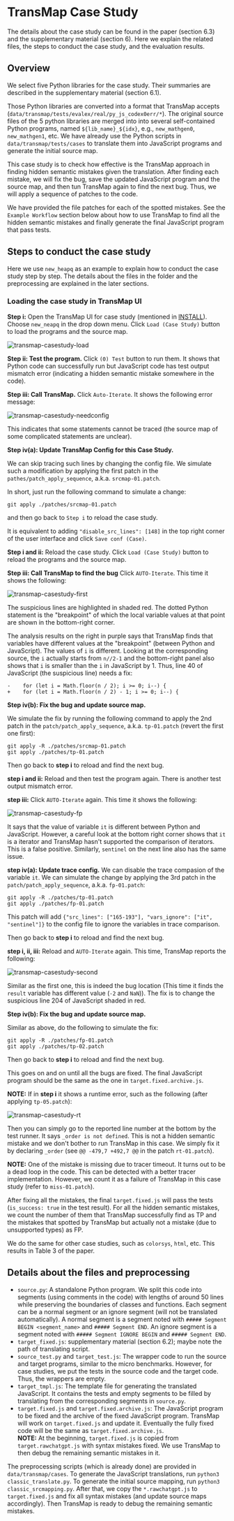 # TransMap Case Study

The details about the case study can be found in the paper (section 6.3) and the supplementary material (section 6). Here we explain the related files, the steps to conduct the case study, and the evaluation results.

## Overview

We select five Python libraries for the case study. Their summaries are described in the supplementary material (section 6.1).

Those Python libraries are converted into a format that TransMap accepts (`data/transmap/tests/evalex/real/py_js_codex0err/*`).  The original source files of the 5 python libraries are merged into into several self-contained Python programs, named `${lib_name}_${idx}`, e.g., `new_mathgen0`, `new_mathgen1`, etc. We have already use the Python scripts in `data/transmap/tests/cases` to translate them into JavaScript programs and generate the initial source map.

This case study is to check how effective is the TransMap approach in finding hidden semantic mistakes given the translation. After finding each mistake, we will fix the bug, save the updated JavaScript program and the source map, and then tun TransMap again to find the next bug. Thus, we will apply a sequence of patches to the code. 

We have provided the file patches for each of the spotted mistakes. See the `Example Workflow` section below about how to use TransMap to find all the hidden semantic mistakes and finally generate the final JavaScript program that pass tests.

## Steps to conduct the case study

Here we use `new_heapq` as an example to explain how to conduct the case study step by step. The details about the files in the folder and the preprocessing are explained in the later sections.

### Loading the case study in TransMap UI

**Step i:** Open the TransMap UI for case study (mentioned in [INSTALL](./INSTALL.md)). Choose `new_neapq` in the drop down menu. Click `Load (Case Study)` button to load the programs and the source map. 

![transmap-casestudy-load](./pics/transmap-casestudy-load.png)

**Step ii: Test the program.** Click `(0) Test` button to run them. It shows that Python code can successfully run but JavaScript code has test output  mismatch error (indicating a hidden semantic mistake somewhere in the code). 

**Step iii: Call TransMap.** Click `Auto-Iterate`. It shows the following error message:

![transmap-casestudy-needconfig](./pics/transmap-casestudy-needconfig.png)

This indicates that some statements cannot be traced (the source map of some complicated statements are unclear).

**Step iv(a): Update TransMap Config for this Case Study.**

We can skip tracing such lines by changing the config file. 
We simulate such a modification by applying the first patch in the `pathes/patch_apply_sequence`, a.k.a. `srcmap-01.patch`. 

In short, just run the following command to simulate a change:

```
git apply ./patches/srcmap-01.patch
```
and then go back to `Step i` to reload the case study.

It is equivalent to adding `"disable_src_lines": [148]` in the top right corner of the user interface and click `Save conf (Case)`. 


**Step i and ii:** Reload the case study. Click `Load (Case Study)` button to reload the programs and the source map.

**Step iii: Call TransMap to find the bug** Click `AUTO-Iterate`. This time it shows the following:

![transmap-casestudy-first](./pics/transmap-casestudy-first.png)

The suspicious lines are highlighted in shaded red. The dotted Python statement is the "breakpoint" of which the local variable values at that point are shown in the bottom-right corner. 

The analysis results on the right in purple says that TransMap finds that variables have different values at the "breakpoint" (between Python and JavaScript). The values of `i` is different. Looking at the corresponding source, the `i` actually starts from `n//2-1` and the bottom-right panel also shows that `i` is smaller than the `i` in JavaScript by 1. Thus, line 40 of JavaScript (the suspicious line) needs a fix:
```
-    for (let i = Math.floor(n / 2); i >= 0; i--) {
+    for (let i = Math.floor(n / 2) - 1; i >= 0; i--) {
```

**Step iv(b): Fix the bug and update source map.**

We simulate the fix by running the following command to apply the 2nd patch in the `patch/patch_apply_sequence`, a.k.a. `tp-01.patch` (revert the first one first):

```
git apply -R ./patches/srcmap-01.patch
git apply ./patches/tp-01.patch
```

Then go back to **step i** to reload and find the next bug.

**step i and ii:** Reload and then test the program again. There is another test output mismatch error. 

**step iii:** Click `AUTO-Iterate` again. This time it shows the following:

![transmap-casestudy-fp](./pics/transmap-casestudy-fp.png)

It says that the value of variable `it` is different between Python and JavaScript. However, a careful look at the bottom right corner shows that `it` is a iterator and TransMap hasn't supported the comparison of iterators. This is a false positive. Similarly, `sentinel` on the next line also has the same issue.

**step iv(a): Update trace config.**
We can disable the trace compasion of the variable `it`. We can simulate the change by applying the 3rd patch in the `patch/patch_apply_sequence`, a.k.a. `fp-01.patch`:

```
git apply -R ./patches/tp-01.patch
git apply ./patches/fp-01.patch
```

This patch will add `{"src_lines": ["165-193"], "vars_ignore": ["it", "sentinel"]}` to the config file to ignore the variables in trace comparison.

Then go back to **step i** to reload and find the next bug.

**step i, ii, iii:** Reload and `AUTO-Iterate` again. This time, TransMap reports the following:

![transmap-casestudy-second](./pics/transmap-casestudy-second.png)

Similar as the first one, this is indeed the bug location (This time it finds the `result` variable has different value (`-2` and `NaN`)). The fix is to change the suspicious line 204 of JavaScript shaded in red.

**Step iv(b): Fix the bug and update source map.**

Similar as above, do the following to simulate the fix:

```
git apply -R ./patches/fp-01.patch
git apply ./patches/tp-02.patch
```

Then go back to **step i** to reload and find the next bug.

This goes on and on until all the bugs are fixed. The final JavaScript program should be the same as the one in `target.fixed.archive.js`.

**NOTE:** If in **step i** it shows a runtime error, such as the following (after applying `tp-05.patch`):

![transmap-casestudy-rt](./pics/transmap-casestudy-rt.png)

Then you can simply go to the reported line number at the bottom by the test runner. It says `_order is not defined`. This is not a hidden semantic mistake and we don't bother to run TransMap in this case. We simply fix it by declaring `_order` (see `@@ -479,7 +492,7 @@` in the patch `rt-01.patch`).

**NOTE:** One of the mistake is missing due to tracer timeout. It turns out to be a dead loop in the code. This can be detected with a better tracer implementation. However, we count it as a failure of TransMap in this case study (refer to `miss-01.patch`).

After fixing all the mistakes, the final `target.fixed.js` will pass the tests (`is_success: true` in the test result). For all the hidden semantic mistakes, we count the number of them that TransMap successfully find as TP and the mistakes that spotted by TransMap but actually not a mistake (due to unsupported types) as FP. 

We do the same for other case studies, such as `colorsys`, `html`, etc. This results in Table 3 of the paper.


## Details about the files and preprocessing

- `source.py`: A standalone Python program. We split this code into segments (using comments in the code) with lengths of around 50 lines while preserving the boundaries of classes and functions. Each segment can be a normal segment or an ignore segment (will not be translated automatically). A normal segment is a segment noted with `##### Segment BEGIN <segment_name>` and `##### Segment END`. An ignore segment is a segment noted with `##### Segment IGNORE BEGIN` and `##### Segment END`.
- `target_fixed.js`: supplementary material (section 6.2); maybe note the path of translating script.
- `source_test.py` and `target_test.js`: The wrapper code to run the source and target programs, similar to the micro benchmarks. However, for case studies, we put the tests in the source code and the target code. Thus, the wrappers are empty.
- `target_tmpl.js`: The template file for generating the translated JavaScript. It contains the tests and empty segments to be filled by translating from the corresponding segments in `source.py`. 
- `target.fixed.js` and `target.fixed.archive.js`: The JavaScript program to be fixed and the archive of the fixed JavaScript program. TransMap will work on `target.fixed.js` and update it. Eventually the fully fixed code will be the same as `target.fixed.archive.js`.   
    **NOTE:** At the beginning, `target.fixed.js` is copied from `target.rawchatgpt.js` with syntax mistakes fixed. We use TransMap to then debug the remaining semantic mistakes in it.

The preprocessing scripts (which is already done) are provided in `data/transmap/cases`. To generate the JavaScript translations, run `python3 classic_translate.py`. To generate the initial source mapping, run `python3 classic_srcmapping.py`. After that, we copy the `*.rawchatgpt.js` to `target.fixed.js` and fix all syntax mistakes (and update source maps accordingly). Then TransMap is ready to debug the remaining semantic mistakes.
